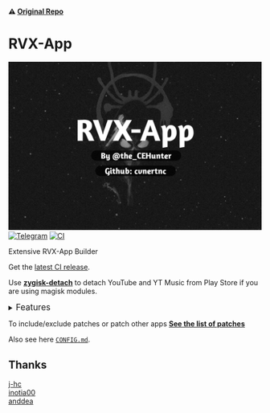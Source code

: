 #### ⚠️ [Original Repo](https://github.com/j-hc/revanced-magisk-module)

# RVX-App
![Artifacts](./revanced-magisk/banner.png)
[![Telegram](https://img.shields.io/badge/Follow-Telegram-blue.svg?logo=telegram)](https://t.me/cvnertnc)
[![CI](https://github.com/cvnertnc/rvx-app/actions/workflows/ci.yml/badge.svg?event=schedule)](https://github.com/cvnertnc/rvx-app/actions/workflows/ci.yml)

Extensive RVX-App Builder

Get the [latest CI release](https://github.com/cvnertnc/rvx-app/releases).

Use [**zygisk-detach**](https://github.com/j-hc/zygisk-detach) to detach YouTube and YT Music from Play Store if you are using magisk modules. 

<details><summary><big>Features</big></summary>
<ul>
 <li>Support all present and future ReVanced and <a href="https://github.com/inotia00/revanced-patches">ReVanced Extended</a> apps</li>
 <li> Can build Magisk modules and non-root APKs</li>
 <li> Updated daily with the latest versions of apps and patches</li>
 <li> Optimize APKs and modules for size</li>
 <li> Modules</li>
    <ul>
     <li> recompile invalidated odex for faster usage</li>
     <li> receive updates from Magisk app</li>
     <li> do not break safetynet or trigger root detections</li>
     <li> handle installation of the correct version of the stock app and all that</li>
     <li> support Magisk and KernelSU</li>
    </ul>
</ul>
Note that the <a href="../../actions/workflows/ci.yml">CI workflow</a> is scheduled to build the modules and APKs everyday using GitHub Actions if there is a change in ReVanced patches. You may want to disable it.
</details>

To include/exclude patches or patch other apps
[**See the list of patches**](https://j-hc.github.io/rvmm-config-gen/)

Also see here [`CONFIG.md`](./CONFIG.md).

## Thanks
[j-hc](https://github.com/j-hc)  
[inotia00](https://github.com/inotia00)  
[anddea](https://github.com/anddea)  
